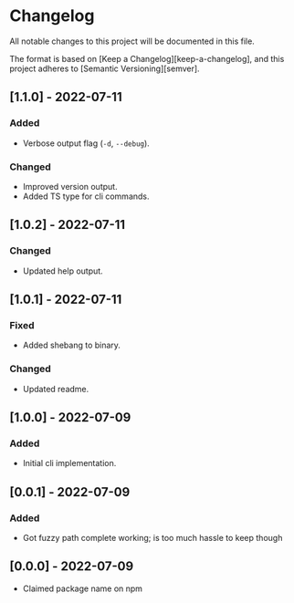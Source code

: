 # Changelog

All notable changes to this project will be documented in this file.

The format is based on [Keep a Changelog][keep-a-changelog], and this project adheres to [Semantic Versioning][semver].


<!-- ## [Unreleased] -->


## [1.1.0] - 2022-07-11
### Added
- Verbose output flag (`-d`, `--debug`).
### Changed
- Improved version output.
- Added TS type for cli commands.


## [1.0.2] - 2022-07-11
### Changed
- Updated help output.


## [1.0.1] - 2022-07-11
### Fixed
- Added shebang to binary.
### Changed
- Updated readme.


## [1.0.0] - 2022-07-09
### Added
- Initial cli implementation.

## [0.0.1] - 2022-07-09
### Added
- Got fuzzy path complete working; is too much hassle to keep though


## [0.0.0] - 2022-07-09
- Claimed package name on npm
